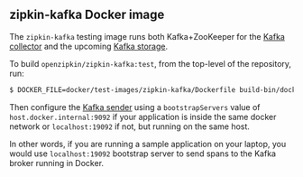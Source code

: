 ## zipkin-kafka Docker image

The `zipkin-kafka` testing image runs both Kafka+ZooKeeper for the [Kafka collector](../../../zipkin-collector/kafka)
and the upcoming [Kafka storage](https://github.com/openzipkin-contrib/zipkin-storage-kafka).

To build `openzipkin/zipkin-kafka:test`, from the top-level of the repository, run:
```bash
$ DOCKER_FILE=docker/test-images/zipkin-kafka/Dockerfile build-bin/docker/docker_build openzipkin/zipkin-kafka:test
```

Then configure the [Kafka sender](https://github.com/openzipkin/zipkin-reporter-java/blob/master/kafka/src/main/java/zipkin2/reporter/kafka/KafkaSender.java) using a `bootstrapServers` value of `host.docker.internal:9092` if your application is inside the same docker network or `localhost:19092` if not, but running on the same host.

In other words, if you are running a sample application on your laptop, you would use `localhost:19092` bootstrap server to send spans to the Kafka broker running in Docker.
